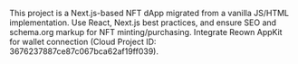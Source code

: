 <!-- Use this file to provide workspace-specific custom instructions to Copilot. For more details, visit https://code.visualstudio.com/docs/copilot/copilot-customization#_use-a-githubcopilotinstructionsmd-file -->

This project is a Next.js-based NFT dApp migrated from a vanilla JS/HTML implementation. Use React, Next.js best practices, and ensure SEO and schema.org markup for NFT minting/purchasing. Integrate Reown AppKit for wallet connection (Cloud Project ID: 3676237887ce87c067bca62af19ff039).

